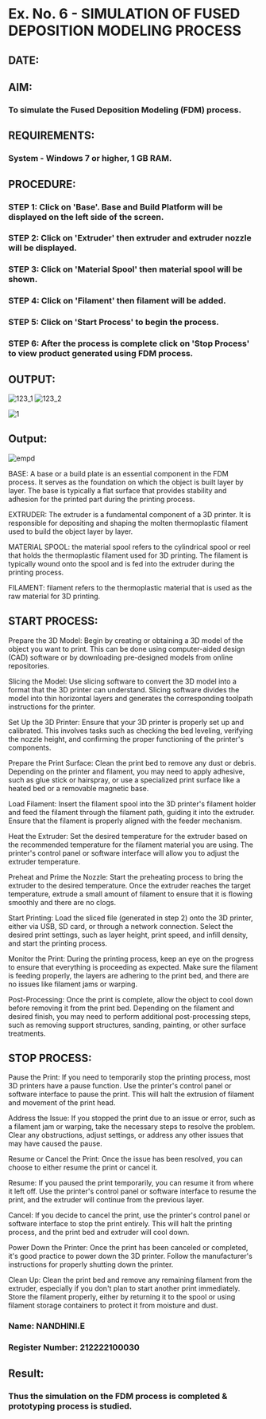 # Ex. No. 6 - SIMULATION OF FUSED DEPOSITION MODELING PROCESS

## DATE: 
## AIM:
### To simulate the Fused Deposition Modeling (FDM) process.

## REQUIREMENTS:
### System - Windows 7 or higher, 1 GB RAM.

## PROCEDURE:
### STEP 1: Click on 'Base'. Base and Build Platform will be displayed on the left side of the screen.
### STEP 2: Click on 'Extruder' then extruder and extruder nozzle will be displayed.
### STEP 3: Click on 'Material Spool' then material spool will be shown.
### STEP 4: Click on 'Filament' then filament will be added.
### STEP 5: Click on 'Start Process' to begin the process.
### STEP 6: After the process is complete click on 'Stop Process' to view product generated using FDM process.

## OUTPUT:
![123_1](https://github.com/Sellakumar1987/Ex.-No---6.-SIMULATION-OF-FUSED-DEPOSITION-MODELING-PROCESS/assets/113594316/998a5e1b-4fea-4f03-a323-dd49973513a7)
![123_2](https://github.com/Sellakumar1987/Ex.-No---6.-SIMULATION-OF-FUSED-DEPOSITION-MODELING-PROCESS/assets/113594316/92d9d5de-1d13-43b2-a354-c3429e38d50b)

![1](https://github.com/Nandhinijaya/Ex.-No---6.-SIMULATION-OF-FUSED-DEPOSITION-MODELING-PROCESS/assets/121998147/7bc95fe3-7120-48fe-9625-8ca4b682971f)





## Output:

![empd](https://github.com/Nandhinijaya/Ex.-No---6.-SIMULATION-OF-FUSED-DEPOSITION-MODELING-PROCESS/assets/121998147/1ecf66a3-3557-43ff-80a8-ba0d6eb57c4f)

BASE: A base or a build plate is an essential component in the FDM process. It serves as the foundation on which the object is built layer by layer. The base is typically a flat surface that provides stability and adhesion for the printed part during the printing process.

EXTRUDER: The extruder is a fundamental component of a 3D printer. It is responsible for depositing and shaping the molten thermoplastic filament used to build the object layer by layer.

MATERIAL SPOOL: the material spool refers to the cylindrical spool or reel that holds the thermoplastic filament used for 3D printing. The filament is typically wound onto the spool and is fed into the extruder during the printing process.

FILAMENT: filament refers to the thermoplastic material that is used as the raw material for 3D printing.

## START PROCESS:

Prepare the 3D Model: Begin by creating or obtaining a 3D model of the object you want to print. This can be done using computer-aided design (CAD) software or by downloading pre-designed models from online repositories.

Slicing the Model: Use slicing software to convert the 3D model into a format that the 3D printer can understand. Slicing software divides the model into thin horizontal layers and generates the corresponding toolpath instructions for the printer.

Set Up the 3D Printer: Ensure that your 3D printer is properly set up and calibrated. This involves tasks such as checking the bed leveling, verifying the nozzle height, and confirming the proper functioning of the printer's components.

Prepare the Print Surface: Clean the print bed to remove any dust or debris. Depending on the printer and filament, you may need to apply adhesive, such as glue stick or hairspray, or use a specialized print surface like a heated bed or a removable magnetic base.

Load Filament: Insert the filament spool into the 3D printer's filament holder and feed the filament through the filament path, guiding it into the extruder. Ensure that the filament is properly aligned with the feeder mechanism.

Heat the Extruder: Set the desired temperature for the extruder based on the recommended temperature for the filament material you are using. The printer's control panel or software interface will allow you to adjust the extruder temperature.

Preheat and Prime the Nozzle: Start the preheating process to bring the extruder to the desired temperature. Once the extruder reaches the target temperature, extrude a small amount of filament to ensure that it is flowing smoothly and there are no clogs.

Start Printing: Load the sliced file (generated in step 2) onto the 3D printer, either via USB, SD card, or through a network connection. Select the desired print settings, such as layer height, print speed, and infill density, and start the printing process.

Monitor the Print: During the printing process, keep an eye on the progress to ensure that everything is proceeding as expected. Make sure the filament is feeding properly, the layers are adhering to the print bed, and there are no issues like filament jams or warping.

Post-Processing: Once the print is complete, allow the object to cool down before removing it from the print bed. Depending on the filament and desired finish, you may need to perform additional post-processing steps, such as removing support structures, sanding, painting, or other surface treatments.


## STOP PROCESS:

Pause the Print: If you need to temporarily stop the printing process, most 3D printers have a pause function. Use the printer's control panel or software interface to pause the print. This will halt the extrusion of filament and movement of the print head.

Address the Issue: If you stopped the print due to an issue or error, such as a filament jam or warping, take the necessary steps to resolve the problem. Clear any obstructions, adjust settings, or address any other issues that may have caused the pause.

Resume or Cancel the Print: Once the issue has been resolved, you can choose to either resume the print or cancel it.

Resume: If you paused the print temporarily, you can resume it from where it left off. Use the printer's control panel or software interface to resume the print, and the extruder will continue from the previous layer.

Cancel: If you decide to cancel the print, use the printer's control panel or software interface to stop the print entirely. This will halt the printing process, and the print bed and extruder will cool down.

Power Down the Printer: Once the print has been canceled or completed, it's good practice to power down the 3D printer. Follow the manufacturer's instructions for properly shutting down the printer.

Clean Up: Clean the print bed and remove any remaining filament from the extruder, especially if you don't plan to start another print immediately. Store the filament properly, either by returning it to the spool or using filament storage containers to protect it from moisture and dust.

### Name: NANDHINI.E
### Register Number: 212222100030

## Result:
### Thus the simulation on the FDM process is completed & prototyping process is studied.
